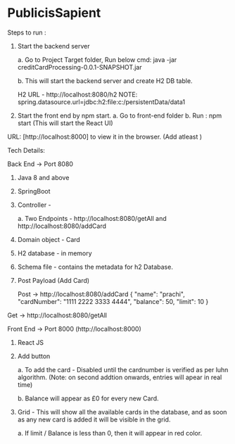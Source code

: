 # PublicisSapient


Steps to run :
1. Start the backend server
   
   a. Go to Project Target folder, Run below cmd:
   java -jar creditCardProcessing-0.0.1-SNAPSHOT.jar
   
   b. This will start the backend server and create H2 DB table.
   
   H2 URL - http://localhost:8080/h2
   NOTE:  spring.datasource.url=jdbc:h2:file:c:/persistentData/data1
   
2. Start the front end by npm start.
   a. Go to front-end folder
   b. Run : npm start
   (This will start the React UI)


URL: [http://localhost:8000] to view it in the browser.
(Add atleast )


Tech Details:

Back End -> Port 8080

1. Java 8 and above

2. SpringBoot

3. Controller -

   a. Two Endpoints - http://localhost:8080/getAll and http://localhost:8080/addCard

4. Domain object - Card

5. H2 database - in memory

6. Schema file - contains the metadata for h2 Database.

7. Post Payload (Add Card)

   Post -> http://localhost:8080/addCard
   {
   "name": "prachi",
   "cardNumber": "1111 2222 3333 4444",
   "balance": 50,
   "limit": 10
   }

Get -> http://localhost:8080/getAll



Front End -> Port 8000   (http://localhost:8000)
1. React JS

2. Add button

   a. To add the card - Disabled until the cardnumber is verified as per luhn algorithm. 
   (Note: on second addtion onwards, entries will apear in real time)

   b. Balance will appear as £0 for every new Card.

3. Grid - This will show all the available cards in the database, and as soon as any new card is added it will be visible in the grid.

   a. If limit / Balance is less than 0, then it will appear in red color.

